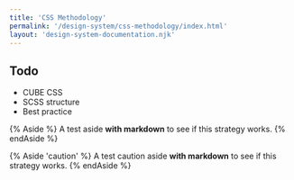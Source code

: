 ```yaml
---
title: 'CSS Methodology'
permalink: '/design-system/css-methodology/index.html'
layout: 'design-system-documentation.njk'
---
```


## Todo

- CUBE CSS
- SCSS structure
- Best practice

{% Aside %}
A test aside **with markdown** to see if this strategy works.
{% endAside %}

{% Aside 'caution' %}
A test caution aside **with markdown** to see if this strategy works.
{% endAside %}
